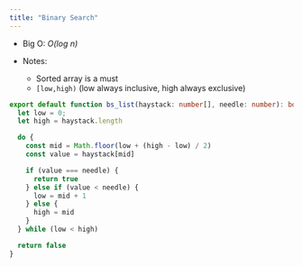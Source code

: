 ```yaml
---
title: "Binary Search"
---
```


- Big O: *O(log n)*

- Notes:
    - Sorted array is a must
    - `[low,high)` (low always inclusive, high always exclusive)

```ts
export default function bs_list(haystack: number[], needle: number): boolean {
  let low = 0;
  let high = haystack.length

  do {
    const mid = Math.floor(low + (high - low) / 2)
    const value = haystack[mid]

    if (value === needle) {
      return true
    } else if (value < needle) {
      low = mid + 1
    } else {
      high = mid
    }
  } while (low < high)

  return false
}
```
